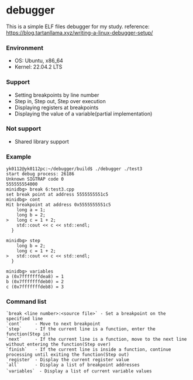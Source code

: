 # debugger

This is a simple ELF files debugger for my study.
reference: https://blog.tartanllama.xyz/writing-a-linux-debugger-setup/
### Environment
- OS: Ubuntu, x86_64
- Kernel: 22.04.2 LTS

### Support
- Setting breakpoints by line number
- Step in, Step out, Step over execution
- Displaying registers at breakpoints
- Displaying the value of a variable(partial implementation)

### Not support
- Shared library support

### Example
```
yk0112@yk0112pc:~/debugger/build$ ./debugger ./test3
start debug process: 26186
Unknown SIGTRAP code 0
555555554000
minidbg> break 6:test3.cpp
set break point at address 5555555551c5
minidbg> cont
Hit breakpoint at address 0x5555555551c5
    long a = 1;
    long b = 2;
>   long c = 1 + 2;
    std::cout << c << std::endl; 
  }
  
minidbg> step
    long b = 2;
    long c = 1 + 2;
>   std::cout << c << std::endl; 
  }
  
minidbg> variables
a (0x7fffffffdea8) = 1
b (0x7fffffffdeb0) = 2
c (0x7fffffffdeb8) = 3
```

### Command list
```
`break <line number>:<source file>` - Set a breakpoint on the specified line
`cont`     - Move to next breakpoint
`step`     - If the current line is a function, enter the function(Step in)
`next`     - If the current line is a function, move to the next line without entering the function(Step over)
`finish`   - If the current line is inside a function, continue processing until exiting the function(Step out)
`register` - Display the current register value
`all`      - Display a list of breakpoint addresses
`variables`　- Display a list of current variable values
```

